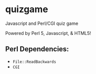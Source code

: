 # quizgame
Javascript and Perl/CGI quiz game

Powered by Perl 5, Javascript, & HTML5!

Perl Dependencies:
------------------
* `File::ReadBackwards`
* `CGI`
